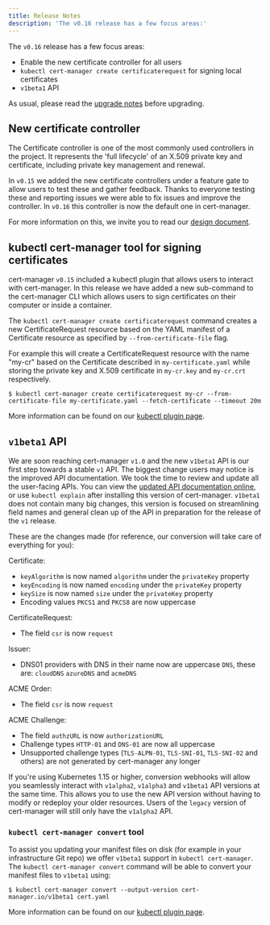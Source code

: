 ```yaml
---
title: Release Notes
description: 'The v0.16 release has a few focus areas:'
---
```


The `v0.16` release has a few focus areas:

- Enable the new certificate controller for all users
- `kubectl cert-manager create certificaterequest` for signing local
  certificates
- `v1beta1` API

As usual, please read the
[upgrade notes](../installation/upgrading/upgrading-0.15-0.16.md) before
upgrading.

## New certificate controller

The Certificate controller is one of the most commonly used controllers in the
project. It represents the 'full lifecycle' of an X.509 private key and
certificate, including private key management and renewal.

In `v0.15` we added the new certificate controllers under a feature gate to
allow users to test these and gather feedback. Thanks to everyone testing these
and reporting issues we were able to fix issues and improve the controller. In
`v0.16` this controller is now the default one in cert-manager.

For more information on this, we invite you to read our
[design document](https://github.com/jetstack/cert-manager/pull/2753).

## kubectl cert-manager tool for signing certificates

cert-manager `v0.15` included a kubectl plugin that allows users to interact
with cert-manager. In this release we have added a new sub-command to the
cert-manager CLI which allows users to sign certificates on their computer or
inside a container.

The `kubectl cert-manager create certificaterequest` command creates a new
CertificateRequest resource based on the YAML manifest of a Certificate resource
as specified by `--from-certificate-file` flag.

For example this will create a CertificateRequest resource with the name "my-cr"
based on the Certificate described in `my-certificate.yaml` while storing the
private key and X.509 certificate in `my-cr.key` and `my-cr.crt` respectively.

```console
$ kubectl cert-manager create certificaterequest my-cr --from-certificate-file my-certificate.yaml --fetch-certificate --timeout 20m
```

More information can be found on our
[kubectl plugin page](../usage/kubectl-plugin.md).

## `v1beta1` API

We are soon reaching cert-manager `v1.0` and the new `v1beta1` API is our first
step towards a stable `v1` API. The biggest change users may notice is the
improved API documentation. We took the time to review and update all the
user-facing APIs. You can view the
[updated API documentation online](../reference/api-docs.md), or use
`kubectl explain` after installing this version of cert-manager. `v1beta1` does
not contain many big changes, this version is focused on streamlining field
names and general clean up of the API in preparation for the release of the `v1`
release.

These are the changes made (for reference, our conversion will take care of
everything for you):

Certificate:

- `keyAlgorithm` is now named `algorithm` under the `privateKey` property
- `keyEncoding` is now named `encoding` under the `privateKey` property
- `keySize` is now named `size` under the `privateKey` property
- Encoding values `PKCS1` and `PKCS8` are now uppercase

CertificateRequest:

- The field `csr` is now `request`

Issuer:

- DNS01 providers with DNS in their name now are uppercase `DNS`, these are:
  `cloudDNS` `azureDNS` and `acmeDNS`

ACME Order:

- The field `csr` is now `request`

ACME Challenge:

- The field `authzURL` is now `authorizationURL`
- Challenge types `HTTP-01` and `DNS-01` are now all uppercase
- Unsupported challenge types (`TLS-ALPN-01`, `TLS-SNI-01`, `TLS-SNI-02` and
  others) are not generated by cert-manager any longer

If you're using Kubernetes 1.15 or higher, conversion webhooks will allow you
seamlessly interact with `v1alpha2`, `v1alpha3` and `v1beta1` API versions at
the same time. This allows you to use the new API version without having to
modify or redeploy your older resources. Users of the `legacy` version of
cert-manager will still only have the `v1alpha2` API.

### `kubectl cert-manager convert` tool

To assist you updating your manifest files on disk (for example in your
infrastructure Git repo) we offer `v1beta1` support in `kubectl cert-manager`.
The `kubectl cert-manager convert` command will be able to convert your manifest
files to `v1beta1` using:

```console
$ kubectl cert-manager convert --output-version cert-manager.io/v1beta1 cert.yaml
```

More information can be found on our
[kubectl plugin page](../usage/kubectl-plugin.md).
